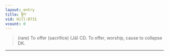 ```yaml
---
layout: entry
title: སྟིབ་
vid: Hill:0731
vcount: 0
---
```

> (rare) To offer (sacrifice) (Jä) CD\. To offer, worship, cause to collapse DK\.


---

